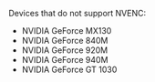 Devices that do not support NVENC:

- NVIDIA GeForce MX130
- NVIDIA GeForce 840M
- NVIDIA GeForce 920M
- NVIDIA GeForce 940M
- NVIDIA GeForce GT 1030
